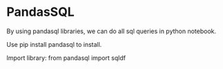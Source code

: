 # PandasSQL

By using pandasql libraries, we can do all sql queries in python notebook.

Use pip install pandasql to install.

Import library:
from pandasql import sqldf
